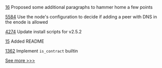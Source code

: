 
[16](https://github.com/hyperledger-labs/harmonia/pull/16) Proposed some additional paragraphs to hammer home a few points

[5584](https://github.com/hyperledger/besu/pull/5584) Use the node's configuration to decide if adding a peer with DNS in the enode is allowed

[4274](https://github.com/hyperledger/fabric/pull/4274) Update install scripts for v2.5.2

[15](https://github.com/hyperledger-labs/harmonia/pull/15) Added README

[1362](https://github.com/hyperledger/solang/pull/1362) Implement `is_contract` builtin 


[See more >>>](https://start-here.hyperledger.org/pull-requests)
